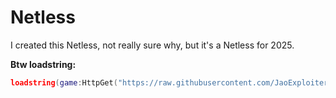 # Netless
I created this Netless, not really sure why, but it's a Netless for 2025.

**Btw loadstring:**

```lua
loadstring(game:HttpGet("https://raw.githubusercontent.com/JaoExploiter/Netless/refs/heads/main/Netless.lua"))()
```
